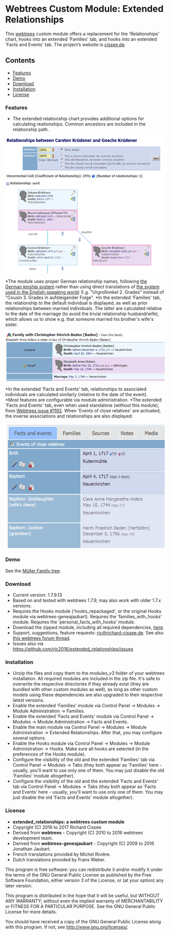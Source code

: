 
# Webtrees Custom Module: Extended Relationships

This [webtrees](https://www.webtrees.net/) custom module offers a replacement for the 'Relationships' chart, hooks into an extended 'Families' tab, and hooks into an extended 'Facts and Events' tab.
The project’s website is [cissee.de](https://cissee.de).

## Contents

* [Features](#features)
* [Demo](#demo)
* [Download](#download)
* [Installation](#installation)
* [License](#license)

### Features<a name="features"/>

* The extended relationship chart provides additional options for calculating reationships. Common ancestors are included in the relationship path.

![ExtRel3](ExtRel3.PNG)

*The module uses proper German relationship names, following [the German kinship system](https://de.wikipedia.org/wiki/Verwandtschaftsbeziehung#/media/File:European_kinship_system_de.svg) rather than using direct translations of [the system used in the English-speaking world](https://en.wikipedia.org/wiki/Family#/media/File:Relatives_Chart.svg): E.g. "Urgroßonkel 2. Grades" instead of "Cousin 3. Grades in aufsteigender Folge".
*In the extended 'Families' tab, the relationship to the default individual is displayed, as well as prior relationships between married individuals. The latter are calculated relative to the date of the marriage (to avoid the trivial relationship husband/wife), which allows us to show e.g. that someone married his brother's wife's sister.

![ExtRel1](ExtRel1.PNG)

*In the extended 'Facts and Events' tab, relationships to associated individuals are calculated similarly (relative to the date of the event).	
*Most features are configurable via module administration.
*The extended 'Facts and Events' tab, even when used standalone (without this module), fixes [Webtrees issue #1192](https://github.com/fisharebest/webtrees/issues/1192). When 'Events of close relatives' are activated, the inverse associations and relationships are also displayed:

![FactsAndEventsExt1](FactsAndEventsExt1.PNG)

### Demo<a name="demo"/>

See the <a href="./webtrees">[Müller Family tree](https://cissee.de/webtrees).

### Download<a name="download"/>

* Current version: 1.7.9.13
* Based on and tested with webtrees 1.7.9, may also work with older 1.7.x versions.
* Requires the Hooks module ('hooks_repackaged', or the original Hooks module via webtrees-geneajaubart). Requires the 'families_with_hooks' module. Requires the 'personal_facts_with_hooks' module. 
* Download the zipped module, including all required dependencies, [here](https://cissee.de/cissee.webtrees.custom.models.latest.zip).
* Support, suggestions, feature requests: <ric@richard-cissee.de>. See also [this webtrees forum thread](https://www.webtrees.net/index.php/en/forum/4-customising/31587-extended-relationships-module-feature-requests).
* Issues also via <https://github.com/ric2016/extended_relationships/issues>

### Installation<a name="installation"/>

* Unzip the files and copy them to the modules_v3 folder of your webtrees installation. All required modules are included in the zip file. It's safe to overwrite the respective directories if they already exist (they are bundled with other custom modules as well), as long as other custom models using these dependencies are also upgraded to their respective latest versions.
* Enable the extended 'Families' module via Control Panel -> Modules -> Module Administration -> Families.
* Enable the extended 'Facts and Events' module via Control Panel -> Modules -> Module Administration -> Facts and Events.
* Enable the main module via Control Panel -> Modules -> Module Administration -> Extended Relationships. After that, you may configure several options.
* Enable the Hooks module via Control Panel -> Modules -> Module Administration -> Hooks. Make sure all hooks are selected (in the preferences of the Hooks module).
* Configure the visibility of the old and the extended 'Families' tab via Control Panel -> Modules -> Tabs (they both appear as 'Families' here - usually, you'll want to use only one of them. You may just disable the old 'Families' module altogether).		
* Configure the visibility of the old and the extended 'Facts and Events' tab via Control Panel -> Modules -> Tabs (they both appear as 'Facts and Events' here - usually, you'll want to use only one of them. You may just disable the old 'Facts and Events' module altogether).

### License<a name="license"/>

* **extended_relationships: a webtrees custom module**
* Copyright (C) 2016 to 2017 Richard Cissée
* Derived from **webtrees** - Copyright (C) 2010 to 2016  webtrees development team.
* Derived from **webtrees-geneajaubart** - Copyright (C) 2009 to 2016  Jonathan Jaubart.
* French translations provided by Michel Rivière.
* Dutch translations provided by Frans Weber.

This program is free software: you can redistribute it and/or modify
it under the terms of the GNU General Public License as published by
the Free Software Foundation, either version 3 of the License, or
(at your option) any later version.

This program is distributed in the hope that it will be useful,
but WITHOUT ANY WARRANTY; without even the implied warranty of
MERCHANTABILITY or FITNESS FOR A PARTICULAR PURPOSE. See the
GNU General Public License for more details.

You should have received a copy of the GNU General Public License
along with this program. If not, see <http://www.gnu.org/licenses/>.
